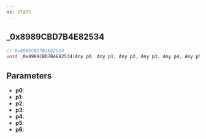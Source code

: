 ```yaml
---
ns: STATS
---
```

## _0x8989CBD7B4E82534

```c
// 0x8989CBD7B4E82534
void _0x8989CBD7B4E82534(Any p0, Any p1, Any p2, Any p3, Any p4, Any p5, Any p6);
```


## Parameters
* **p0**: 
* **p1**: 
* **p2**: 
* **p3**: 
* **p4**: 
* **p5**: 
* **p6**: 

